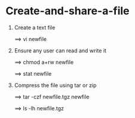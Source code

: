 # Create-and-share-a-file
1. Create a text file

    ==> vi newfile

2. Ensure any user can read and write it

    ==> chmod a+rw newfile
    
    ==> stat newfile
    
3. Compress the file using tar or zip

    ==> tar -czf newfile.tgz newfile

    ==> ls -lh newfile.tgz
